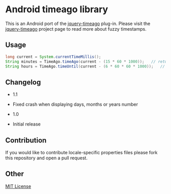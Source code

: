 # Android timeago library

This is an Android port of the [jquery-timeago](https://github.com/rmm5t/jquery-timeago) plug-in.  Please visit the [jquery-timeago](http://rmm5t.github.com/jquery-timeago/) project page to read more about fuzzy timestamps.


## Usage

```java
long current = System.currentTimeMillis();
String minutes = TimeAgo.timeAgo(current - (15 * 60 * 1000));	// returns "15 minutes ago"
String hours = TimeAgo.timeUntil(current - (6 * 60 * 60 * 1000));	// returns "6 hours from now"
```


## Changelog

* 1.1
 * Fixed crash when displaying days, months or years number

* 1.0
 * Initial release



## Contribution

If you would like to contribute locale-specific properties files please fork this repository and open a pull request.

## Other

[MIT License](http://www.opensource.org/licenses/mit-license.html)

